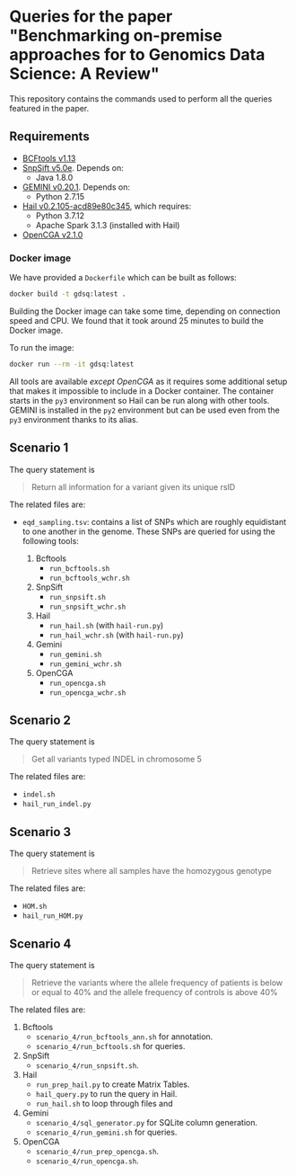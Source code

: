 # Queries for the paper "Benchmarking on-premise approaches for to Genomics Data Science: A Review"

This repository contains the commands used to perform all the queries featured in the paper.


## Requirements

- [BCFtools v1.13](https://github.com/samtools/bcftools)
- [SnpSift v5.0e](https://pcingola.github.io/SnpEff/). Depends on:
    - Java 1.8.0
- [GEMINI v0.20.1](https://gemini.readthedocs.io/en/latest/). Depends on:
    - Python 2.7.15
- [Hail v0.2.105-acd89e80c345](https://hail.is/), which requires:
    - Python 3.7.12
    - Apache Spark 3.1.3 (installed with Hail)
- [OpenCGA v2.1.0](https://docs.opencga.opencb.org/)


### Docker image

We have provided a `Dockerfile` which can be built as follows:

```bash
docker build -t gdsq:latest .
```

Building the Docker image can take some time, depending on connection speed and CPU.  We found that it took around 25 minutes to build the Docker image.

To run the image:

```bash
docker run --rm -it gdsq:latest
```

All tools are available *except OpenCGA* as it requires some additional setup that makes it impossible to include in a Docker container. The container starts in the `py3` environment so Hail can be run along with other tools. GEMINI is installed in the `py2` environment but can be used even from the `py3` environment thanks to its alias.


## Scenario 1

The query statement is

>Return all information for a variant given its unique rsID

The related files are:

- `eqd_sampling.tsv`: contains a list of SNPs which are roughly equidistant to one another in the genome. These SNPs are queried for using the following tools:

    1. Bcftools
        - `run_bcftools.sh`
        - `run_bcftools_wchr.sh`
    2. SnpSift
        - `run_snpsift.sh`
        - `run_snpsift_wchr.sh`
    3. Hail
        - `run_hail.sh` (with `hail-run.py`)
        - `run_hail_wchr.sh` (with `hail-run.py`)
    4. Gemini
        - `run_gemini.sh`
        - `run_gemini_wchr.sh`
    5. OpenCGA
        - `run_opencga.sh`
        - `run_opencga_wchr.sh`


## Scenario 2

The query statement is

>Get all variants typed INDEL in chromosome 5

The related files are:

- `indel.sh`
- `hail_run_indel.py`


## Scenario 3

The query statement is

>Retrieve sites where all samples have the homozygous genotype

The related files are:

- `HOM.sh`
- `hail_run_HOM.py`


## Scenario 4

The query statement is

>Retrieve the variants where the allele frequency of patients is below or equal to 40% and the allele frequency of controls is above 40%

The related files are:

1. Bcftools
    - `scenario_4/run_bcftools_ann.sh` for annotation.
    - `scenario_4/run_bcftools.sh` for queries.
2. SnpSift
    - `scenario_4/run_snpsift.sh`.
3. Hail
    - `run_prep_hail.py` to create Matrix Tables.
    - `hail_query.py` to run the query in Hail.
    - `run_hail.sh` to loop through files and
4. Gemini
    - `scenario_4/sql_generator.py` for SQLite column generation.
    - `scenario_4/run_gemini.sh` for queries.
5. OpenCGA
    - `scenario_4/run_prep_opencga.sh`.
    - `scenario_4/run_opencga.sh`.
